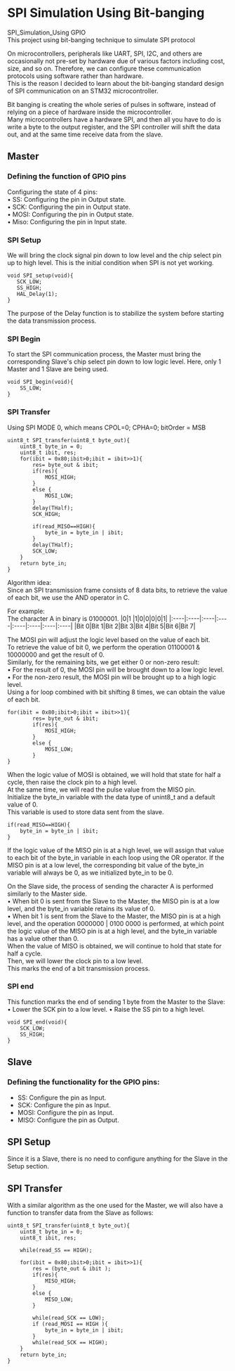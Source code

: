 # SPI Simulation Using Bit-banging
SPI_Simulation_Using GPIO<br>
This project using bit-banging technique to simulate SPI protocol<br>

On microcontrollers, peripherals like UART, SPI, I2C, and others are occasionally not pre-set by hardware due of various factors including cost, size, and so on. Therefore, we can configure these communication protocols using software rather than hardware.<br>
This is the reason I decided to learn about the bit-banging standard design of SPI communication on an STM32 microcontroller.<br>

Bit banging is creating the whole series of pulses in software, instead of relying on a piece of hardware inside the microcontroller.<br>
Many microcontrollers have a hardware SPI, and then all you have to do is write a byte to the output register, and the SPI controller will shift the data out, and at the same time receive data from the slave.<br>


## Master
### Defining the function of GPIO pins
Configuring the state of 4 pins:<br>
• SS: Configuring the pin in Output state.<br>
• SCK: Configuring the pin in Output state.<br>
• MOSI: Configuring the pin in Output state.<br>
• Miso: Configuring the pin in Input state.<br>
### SPI Setup
We will bring the clock signal pin down to low level and the chip select pin up to high level. This is the initial condition when SPI is not yet working.
 ```
void SPI_setup(void){
	SCK_LOW;
	SS_HIGH;
	HAL_Delay(1);
}
```
The purpose of the Delay function is to stabilize the system before starting the data transmission process.
### SPI Begin
To start the SPI communication process, the Master must bring the corresponding Slave's chip select pin down to low logic level. 
Here, only 1 Master and 1 Slave are being used.
```
void SPI_begin(void){
	SS_LOW;
}
```
### SPI Transfer
Using SPI MODE 0, which means CPOL=0; CPHA=0; bitOrder = MSB
```
uint8_t SPI_transfer(uint8_t byte_out){
	uint8_t byte_in = 0;
	uint8_t ibit, res;
	for(ibit = 0x80;ibit>0;ibit = ibit>>1){
		res= byte_out & ibit;
		if(res){
			MOSI_HIGH;
		}
		else {
			MOSI_LOW;
		}
		delay(THalf);
		SCK_HIGH;

		if(read_MISO==HIGH){
			byte_in = byte_in | ibit;
		}
		delay(THalf);
		SCK_LOW;
	}
	return byte_in;
}
```
Algorithm idea:<br>
Since an SPI transmission frame consists of 8 data bits, to retrieve the value of each bit, we use the AND operator in C.

For example:<br>
The character A in binary is 01000001.
|0|1 |1|0|0|0|0|1|
|:----|:----|:----|:----|:----|:----|:----|:----|
|Bit 0|Bit 1|Bit 2|Bit 3|Bit 4|Bit 5|Bit 6|Bit 7|

The MOSI pin will adjust the logic level based on the value of each bit.<br>
To retrieve the value of bit 0, we perform the operation 01100001 & 10000000 and get the result of 0.<br>
Similarly, for the remaining bits, we get either 0 or non-zero result:<br> 
• For the result of 0, the MOSI pin will be brought down to a low logic level.<br>
• For the non-zero result, the MOSI pin will be brought up to a high logic level.<br>
Using a for loop combined with bit shifting 8 times, we can obtain the value of each bit.<br>
```
for(ibit = 0x80;ibit>0;ibit = ibit>>1){
		res= byte_out & ibit;
		if(res){
			MOSI_HIGH;
		}
		else {
			MOSI_LOW;
		}
}
```
When the logic value of MOSI is obtained, we will hold that state for half a cycle, then raise the clock pin to a high level.<br>
At the same time, we will read the pulse value from the MISO pin.<br>
Initialize the byte_in variable with the data type of unint8_t and a default value of 0.<br>
This variable is used to store data sent from the slave.<br>
```
if(read_MISO==HIGH){
    byte_in = byte_in | ibit;
}
```
If the logic value of the MISO pin is at a high level, we will assign that value to each bit of the byte_in variable in each loop using the OR operator. 
If the MISO pin is at a low level, the corresponding bit value of the byte_in variable will always be 0, as we initialized byte_in to be 0.

On the Slave side, the process of sending the character A is performed similarly to the Master side.<br>
• When bit 0 is sent from the Slave to the Master, the MISO pin is at a low level, and the byte_in variable retains its value of 0.<br>
• When bit 1 is sent from the Slave to the Master, the MISO pin is at a high level, and the operation 0000000 | 0100 0000 is performed, at which point the logic value of the MISO pin is at a high level, and the byte_in variable has a value other than 0.<br>
When the value of MISO is obtained, we will continue to hold that state for half a cycle.<br>
Then, we will lower the clock pin to a low level.<br>
This marks the end of a bit transmission process.<br>

### SPI end
This function marks the end of sending 1 byte from the Master to the Slave:
• Lower the SCK pin to a low level.
• Raise the SS pin to a high level.
```
void SPI_end(void){
	SCK_LOW;
	SS_HIGH;
}
```
## Slave
### Defining the functionality for the GPIO pins:
- SS: Configure the pin as Input.
- SCK: Configure the pin as Input.
- MOSI: Configure the pin as Input.
- MISO: Configure the pin as Output.
## SPI Setup
Since it is a Slave, there is no need to configure anything for the Slave in the Setup section.
## SPI Transfer
With a similar algorithm as the one used for the Master, we will also have a function to transfer data from the Slave as follows:
```
uint8_t SPI_transfer(uint8_t byte_out){
	uint8_t byte_in = 0;
	uint8_t ibit, res;

	while(read_SS == HIGH);

	for(ibit = 0x80;ibit>0;ibit = ibit>>1){
		res = (byte_out & ibit );
		if(res){
			MISO_HIGH;
		}
		else {
			MISO_LOW;
		}

		while(read_SCK == LOW);
		if (read_MOSI == HIGH ){
			byte_in = byte_in | ibit;
		}
		while(read_SCK == HIGH);
	}
	return byte_in;
}
```





















